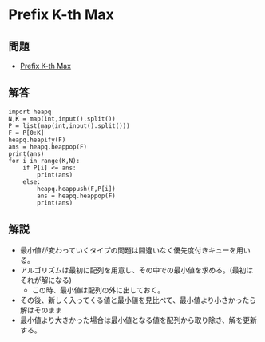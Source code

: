 # Prefix K-th Max
## 問題
- [Prefix K-th Max](https://atcoder.jp/contests/abc234/tasks/abc234_d)
## 解答
```
import heapq
N,K = map(int,input().split())
P = list(map(int,input().split()))
F = P[0:K]
heapq.heapify(F)
ans = heapq.heappop(F)
print(ans)
for i in range(K,N):
    if P[i] <= ans:
        print(ans)
    else:
        heapq.heappush(F,P[i])
        ans = heapq.heappop(F)
        print(ans)
```
## 解説
- 最小値が変わっていくタイプの問題は間違いなく優先度付きキューを用いる。
- アルゴリズムは最初に配列を用意し、その中での最小値を求める。(最初はそれが解になる)
    - この時、最小値は配列の外に出しておく。
- その後、新しく入ってくる値と最小値を見比べて、最小値より小さかったら解はそのまま
- 最小値より大きかった場合は最小値となる値を配列から取り除き、解を更新する。